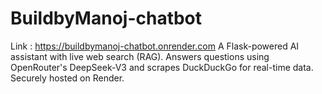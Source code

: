 # BuildbyManoj-chatbot
Link : https://buildbymanoj-chatbot.onrender.com
A Flask-powered AI assistant with live web search (RAG). Answers questions using OpenRouter's DeepSeek-V3 and scrapes DuckDuckGo for real-time data. Securely hosted on Render.
